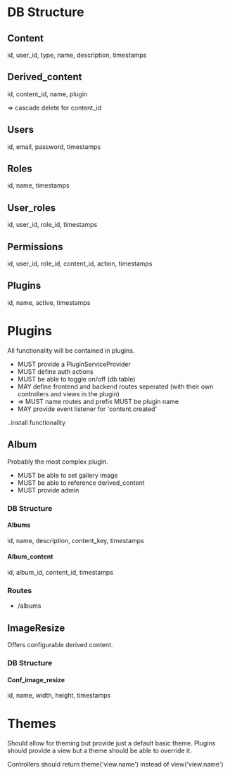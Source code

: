 # DB Structure

## Content

id, user_id, type, name, description, timestamps

## Derived_content

id, content_id, name, plugin

=> cascade delete for content_id

## Users

id, email, password, timestamps

## Roles

id, name, timestamps

## User_roles

id, user_id, role_id, timestamps

## Permissions

id, user_id, role_id, content_id, action, timestamps

## Plugins

id, name, active, timestamps

# Plugins

All functionality will be contained in plugins.

* MUST provide a PluginServiceProvider
* MUST define auth actions
* MUST be able to toggle on/off (db table)
* MAY define frontend and backend routes seperated (with their own controllers and views in the plugin)
* => MUST name routes and prefix MUST be plugin name
* MAY provide event listener for 'content.created'

..install functionality


## Album

Probably the most complex plugin.  

* MUST be able to set gallery image
* MUST be able to reference derived_content
* MUST provide admin

### DB Structure

#### Albums

id, name, description, content_key, timestamps

#### Album_content

id, album_id, content_id, timestamps

### Routes

* /albums


## ImageResize

Offers configurable derived content.

### DB Structure

#### Conf_image_resize

id, name, width, height, timestamps

# Themes

Should allow for theming but provide just a default basic theme.
Plugins should provide a view but a theme should be able to override it.

Controllers should return theme('view.name') instead of view('view.name')
